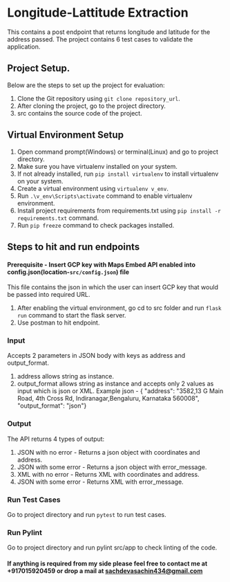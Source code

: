 # Longitude-Lattitude Extraction

This contains a post endpoint that returns longitude and latitude for the address passed. The project contains 6 test cases to validate
the application.

## Project Setup.
Below are the steps to set up the project for evaluation:
1. Clone the Git repository using ```git clone repository_url```.
2. After cloning the project, go to the project directory.
3. src contains the source code of the project.

## Virtual Environment Setup
1. Open command prompt(Windows) or terminal(Linux) and go to project directory.
2. Make sure you have virtualenv installed on your system.
3. If not already installed, run ```pip install virtualenv``` to install virtualenv on your system.
4. Create a virtual environment using ```virtualenv v_env```.
5. Run ```.\v_env\Scripts\activate``` command to enable virtualenv
environment.
6. Install project requirements from requirements.txt using ```pip install -r requirements.txt``` command.
7. Run ```pip freeze``` command to check packages installed.

## Steps to hit and run endpoints
#### Prerequisite - Insert GCP key with Maps Embed API enabled into config.json(location-```src/config.json```) file
This file contains the json in which the user can insert GCP key that would be passed into required URL.
1. After enabling the virtual environment, go cd to src folder and run ```flask run``` command to start the flask server.
2. Use postman to hit endpoint.

### Input
Accepts 2 parameters in JSON body with keys as address and output_format.
1. address allows string as instance.
2. output_format allows string as instance and accepts only 2 values as input which is json or XML.
Example json - {
         "address": "3582,13 G Main Road, 4th Cross Rd, Indiranagar,Bengaluru, Karnataka 560008",
         "output_format": "json"}

### Output
The API returns 4 types of output:
1. JSON with no error - Returns a json object with coordinates and address.
2. JSON with some error - Returns a json object with error_message.
3. XML with no error - Returns XML with coordinates and address.
4. JSON with some error - Returns XML with error_message.

### Run Test Cases
Go to project directory and run ```pytest``` to run test cases.

### Run Pylint
Go to project directory and run pylint src/app to check linting of the code.

#### If anything is required from my side please feel free to contact me at +917015920459 or drop a mail at sachdevasachin434@gmail.com
